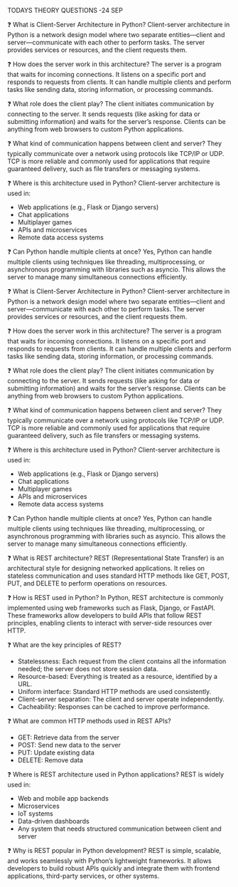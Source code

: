TODAYS THEORY QUESTIONS -24 SEP

❓ What is Client-Server Architecture in Python?
Client-server architecture in Python is a network design model where two separate entities—client and server—communicate with each other to perform tasks. The server provides services or resources, and the client requests them.

❓ How does the server work in this architecture?
The server is a program that waits for incoming connections. It listens on a specific port and responds to requests from clients. It can handle multiple clients and perform tasks like sending data, storing information, or processing commands.

❓ What role does the client play?
The client initiates communication by connecting to the server. It sends requests (like asking for data or submitting information) and waits for the server’s response. Clients can be anything from web browsers to custom Python applications.

❓ What kind of communication happens between client and server?
They typically communicate over a network using protocols like TCP/IP or UDP. TCP is more reliable and commonly used for applications that require guaranteed delivery, such as file transfers or messaging systems.

❓ Where is this architecture used in Python?
Client-server architecture is used in:
- Web applications (e.g., Flask or Django servers)
- Chat applications
- Multiplayer games
- APIs and microservices
- Remote data access systems

❓ Can Python handle multiple clients at once?
Yes, Python can handle multiple clients using techniques like threading, multiprocessing, or asynchronous programming with libraries such as asyncio. This allows the server to manage many simultaneous connections efficiently.

❓ What is Client-Server Architecture in Python?
Client-server architecture in Python is a network design model where two separate entities—client and server—communicate with each other to perform tasks. The server provides services or resources, and the client requests them.

❓ How does the server work in this architecture?
The server is a program that waits for incoming connections. It listens on a specific port and responds to requests from clients. It can handle multiple clients and perform tasks like sending data, storing information, or processing commands.

❓ What role does the client play?
The client initiates communication by connecting to the server. It sends requests (like asking for data or submitting information) and waits for the server’s response. Clients can be anything from web browsers to custom Python applications.

❓ What kind of communication happens between client and server?
They typically communicate over a network using protocols like TCP/IP or UDP. TCP is more reliable and commonly used for applications that require guaranteed delivery, such as file transfers or messaging systems.

❓ Where is this architecture used in Python?
Client-server architecture is used in:
- Web applications (e.g., Flask or Django servers)
- Chat applications
- Multiplayer games
- APIs and microservices
- Remote data access systems

❓ Can Python handle multiple clients at once?
Yes, Python can handle multiple clients using techniques like threading, multiprocessing, or asynchronous programming with libraries such as asyncio. This allows the server to manage many simultaneous connections efficiently.

❓ What is REST architecture?
REST (Representational State Transfer) is an architectural style for designing networked applications. It relies on stateless communication and uses standard HTTP methods like GET, POST, PUT, and DELETE to perform operations on resources.

❓ How is REST used in Python?
In Python, REST architecture is commonly implemented using web frameworks such as Flask, Django, or FastAPI. These frameworks allow developers to build APIs that follow REST principles, enabling clients to interact with server-side resources over HTTP.

❓ What are the key principles of REST?
- Statelessness: Each request from the client contains all the information needed; the server does not store session data.
- Resource-based: Everything is treated as a resource, identified by a URL.
- Uniform interface: Standard HTTP methods are used consistently.
- Client-server separation: The client and server operate independently.
- Cacheability: Responses can be cached to improve performance.

❓ What are common HTTP methods used in REST APIs?
- GET: Retrieve data from the server
- POST: Send new data to the server
- PUT: Update existing data
- DELETE: Remove data

❓ Where is REST architecture used in Python applications?
REST is widely used in:
- Web and mobile app backends
- Microservices
- IoT systems
- Data-driven dashboards
- Any system that needs structured communication between client and server

❓ Why is REST popular in Python development?
REST is simple, scalable, and works seamlessly with Python’s lightweight frameworks. It allows developers to build robust APIs quickly and integrate them with frontend applications, third-party services, or other systems.









